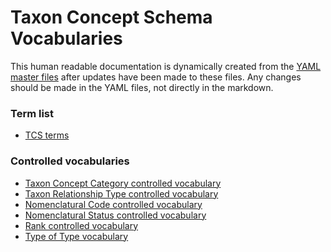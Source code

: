 # Taxon Concept Schema Vocabularies

This human readable documentation is dynamically created from the 
[YAML master files](../master) after updates have been made to these files. 
Any changes should be made in the YAML files, not directly in the markdown.

### Term list

- [TCS terms](./tcs-terms.md)

### Controlled vocabularies

- [Taxon Concept Category controlled vocabulary]('./taxon-concept-category-vocabulary.md)
- [Taxon Relationship Type controlled vocabulary]('./taxon-relationship-vocabulary.md)
  &nbsp;
- [Nomenclatural Code controlled vocabulary]('./nomenclatural-code-vocabulary.md')
- [Nomenclatural Status controlled vocabulary]('./nomenclatural-status-vocabulary.md')
- [Rank controlled vocabulary]('./rank-vocabulary.md')
- [Type of Type vocabulary]('./type-of-type-vocabulary.md')
